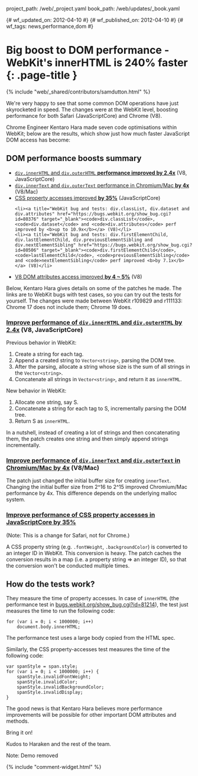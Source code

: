 project_path: /web/_project.yaml
book_path: /web/updates/_book.yaml

{# wf_updated_on: 2012-04-10 #}
{# wf_published_on: 2012-04-10 #}
{# wf_tags: news,performance,dom #}

# Big boost to DOM performance - WebKit's innerHTML is 240% faster {: .page-title }

{% include "web/_shared/contributors/samdutton.html" %}


<p>We're very happy to see that some common DOM operations have just skyrocketed in speed. The changes were at the WebKit level, boosting performance for both Safari (JavaScriptCore) and Chrome (V8).</p>

<p>Chrome Engineer Kentaro Hara made seven code optimisations within WebKit; below are the results, which show just how much faster JavaScript DOM access has become:</p>


## DOM performance boosts summary

<ul>
<li><a title="WebKit bug and tests: div.innerHTML and div.outerHTML" href="https://bugs.webkit.org/show_bug.cgi?id=81214" target="_blank"><code>div.innerHTML</code> and <code>div.outerHTML</code> <b>performance improved by 2.4x</b></a> (V8, JavaScriptCore)

<li><a title="WebKit bug and tests: div.innerText and div.outerText" href="https://bugs.webkit.org/show_bug.cgi?id=81192" target="_blank"><code>div.innerText</code> and <code>div.outerText</code> performance in Chromium/Mac <b>by 4x</b></a> (V8/Mac)

<li><a title="WebKit bug and tests: CSS property accesses" href="https://bugs.webkit.org/show_bug.cgi?id=80250" target="_blank">CSS property accesses improved <b>by 35%</b></a> (JavaScriptCore)

    <li><a title="WebKit bug and tests: div.classList, div.dataset and div.attributes" href="https://bugs.webkit.org/show_bug.cgi?id=80376" target="_blank"><code>div.classList</code>, <code>div.dataset</code> and <code>div.attributes</code> perf improved by <b>up to 10.9x</b></a> (V8)</li>
    <li><a title="WebKit bug and tests: div.firstElementChild, div.lastElementChild, div.previousElementSibling and div.nextElementSibling" href="https://bugs.webkit.org/show_bug.cgi?id=80506" target="_blank"><code>div.firstElementChild</code>, <code>lastElementChild</code>, <code>previousElementSibling</code> and <code>nextElementSibling</code> perf improved <b>by 7.1x</b></a> (V8)</li>
   <li><a title="WebKit bug and tests: V8 DOM attributes" href="https://bugs.webkit.org/show_bug.cgi?id=80685" target="_blank">V8 DOM attributes access improved <b>by 4 ~ 5%</b></a> (V8)</li>
</ul>



<p>Below, Kentaro Hara gives details on some of the patches he made. The links are to WebKit bugs with test cases, so you can try out the tests for yourself. The changes were made between WebKit r109829 and r111133: Chrome 17 does not include them; Chrome 19 does.</p>

### <a title="WebKit bug and tests: div.innerHTML and div.outerHTML" href="https://bugs.webkit.org/show_bug.cgi?id=81214" target="_blank">Improve performance of <code>div.innerHTML</code> and <code>div.outerHTML</code> by 2.4x</a> (V8, JavaScriptCore)

<p>Previous behavior in WebKit:</p>
<ol>
    <li>Create a string for each tag.</li>
    <li>Append a created string to <code>Vector&lt;string&gt;</code>, parsing the DOM tree.</li>
    <li>After the parsing, allocate a string whose size is the sum of all strings in the <code>Vector&lt;string&gt;</code>.</li>
    <li>Concatenate all strings in <code>Vector&lt;string&gt;</code>, and return it as <code>innerHTML</code>.</li>
</ol>

<p>New behavior in WebKit:</p>
<ol>
    <li>Allocate one string, say S.</li>
    <li>Concatenate a string for each tag to S, incrementally parsing the DOM tree.</li>
    <li>Return S as <code>innerHTML</code>.</li>
</ol>

<p>In a nutshell, instead of creating a lot of strings and then concatenating them, the patch creates one string and then simply append strings incrementally.</p>

### <a title="WebKit bug and tests: div.innerText and div.outerText" href="https://bugs.webkit.org/show_bug.cgi?id=81192" target="_blank">Improve performance of <code>div.innerText</code> and <code>div.outerText</code> in Chromium/Mac by 4x</a> (V8/Mac)

<p>The patch just changed the initial buffer size for creating <code>innerText</code>. Changing the initial buffer size from 2^16 to 2^15 improved Chromium/Mac performance by 4x. This difference depends on the underlying malloc system.</p>

### <a title="WebKit bug and tests: CSS property accesses" href="https://bugs.webkit.org/show_bug.cgi?id=80250" target="_blank">Improve performance of CSS property accesses in JavaScriptCore by 35%</a>

<p>(Note: This is a change for Safari, not for Chrome.)</p>

<p>A CSS property string (e.g. <code>.fontWeight</code>, <code>.backgroundColor</code>) is converted to an integer ID in WebKit. This conversion is heavy. The patch caches the conversion results in a map (i.e. a property string => an integer ID), so that the conversion won't be conducted multiple times.</p>


## How do the tests work?

<p>They measure the time of property accesses. In case of <code>innerHTML</code> (the performance test in <a title="Link to WebKit bug and tests" href="//bugs.webkit.org/show_bug.cgi?id=81214" target="_blank">bugs.webkit.org/show_bug.cgi?id=81214</a>), the test just measures the time to run the following code:</p>


    for (var i = 0; i < 1000000; i++)
        document.body.innerHTML;
    

<p>The performance test uses a large body copied from the HTML spec.</p>

<p>Similarly, the CSS property-accesses test measures the time of the following code:</p>


    var spanStyle = span.style;
    for (var i = 0; i < 1000000; i++) {
        spanStyle.invalidFontWeight;
        spanStyle.invalidColor;
        spanStyle.invalidBackgroundColor;
        spanStyle.invalidDisplay;
    }
    

<p>The good news is that Kentaro Hara believes more performance improvements will be possible for other important DOM attributes and methods.</p>

<p>Bring it on!</p>

<p>Kudos to Haraken and the rest of the team.</p>

Note: Demo removed


{% include "comment-widget.html" %}
